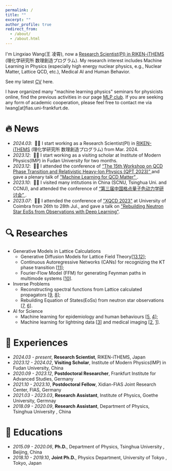 ```yaml
---
permalink: /
title: ""
excerpt: ""
author_profile: true
redirect_from: 
  - /about/
  - /about.html
---
```


<span class='anchor' id='about-me'></span>

I'm Lingxiao Wang(王 凌霄), now a  <a href='https://ithems.riken.jp/en/members/lingxiao-wang'>Research Scientist(PI) in RIKEN-iTHEMS</a> (理化学研究所 数理創造プログラム). My research interest includes Machine Learning in Physics (especially high energy nuclear physics, e.g., Nuclear Matter, Lattice QCD, etc.), Medical AI and Human Behavior.

See my latest <a href='https://drive.google.com/file/d/1eFt4x3EYlrv9-_7SWEHKwdshggN2yv-A/view?usp=sharing'>CV</a> here.

I have organized many "machine learning physics" seminars for physicists online, find the previous activities in our page <a href='https://sites.google.com/view/lingxiao/mlp-club'>MLP club</a>.
If you are seeking any form of academic cooperation, please feel free to contact me via lwang[at]fias.uni-frankfurt.de.



# 🔥 News
- *2024.03*: &nbsp;🎉🎉 I start working as a Research Scientist(PI) in <a href='https://ithems.riken.jp/en'>RIKEN-iTHEMS</a> (理化学研究所 数理創造プログラム) from Mar. 2024.
- *2023.12*: &nbsp;🎉🎉 I start working as a visiting scholar at Institute of Modern Physics(IMP) in Fudan University for two months.
- *2023.12*: &nbsp;🚆🚆 I attended the conference of  <a href='https://indico.ihep.ac.cn/event/19910/program'> “The 15th Workshop on QCD Phase Transition and Relativistic Heavy-Ion Physics (QPT 2023)” </a> and gave a plenary talk of <a href='https://indico.ihep.ac.cn/event/19910/contributions/145736/'> "Machine Learning for QCD Matter" </a>.
- *2023.10*: &nbsp;🚆🚆 I visited many intitutions in China (SCNU, Tsinghua Uni. and CCNU), and attended the conference of  <a href='https://indico.ihep.ac.cn/event/19002/contributions/142234/'> “第三届中国格点量子色动力学研讨会” </a>.
- *2023.07*: &nbsp;🚆🚆 I attended the conference of <a href='https://indico.cern.ch/event/1198629/'>"XQCD 2023"</a> at University of Coimbra from 26th to 28th Jul., and gave a talk on <a href = 'https://indico.cern.ch/event/1198629/contributions/5458400/'>"Rebuilding Neutron Star EoSs from Observations with Deep Learning"</a>.


<!-- 
- *2023.04*: &nbsp;🎉🎉 Our new work of "Reconstructing dense matter equation of state from neutron star observations" has been published on  <a href='https://doi.org/10.1103/PhysRevD.107.083028'> Phys. Rev. D </a>.
- *2023.03*: &nbsp;🎉🎉 Our new review paper "Exploring QCD matter in extreme conditions with Machine Learning" was posted on <a href='https://arxiv.org/abs/2303.15136'>arXiv:2303.15136</a>. It aims to introduce machine learning approaches to our community comprehensively.
- *2023.03*: &nbsp;🎉🎉 Our new work of "Identifying lightning structures via machine learning" has been published on  <a href='https://authors.elsevier.com/a/1gl7k3QI%7EFZgXf'> Chaos, Solitons & Fractals </a>. 📢📢 It was also featured on the FIAS's  <a href='https://fias.news/en/news-publicity/algorithms-illuminate-lightning-structures/'> homepage </a>, and reported by the media of Germany, e.g., <a href='https://www.ardmediathek.de/video/alle-wetter/alle-wetter-vom-21-04-2023/hr-fernsehen/Y3JpZDovL2hyLW9ubGluZS8yMDA1MTc'> HR TV </a>, <a href='https://www.faz.net/aktuell/rhein-main/frankfurt/kuenstliche-intelligenz-klaert-struktur-von-blitzen-auf-18777770.html'> FAZ </a> and <a href='https://main-riedberg.de/fias-algorithmen-erhellen-blitzstrukturen/'> Main Riedberg </a>.
- *2023.03*: &nbsp;🎉🎉 Our new work of "Fourier-Flow Model" has been published on  <a href='https://doi.org/10.1103/PhysRevD.107.056001'> Phys. Rev. D </a>.
- *2023.02*: &nbsp;🚆🚆 I attended the workshop <a href='https://indico.ph.tum.de/event/7116/'>"Machine Learning approaches in Lattice QCD"</a> at TUM-IAS from 27th of Feb. to 3rd of Mar.. -->


# 🔍 Researches
- Generative Models in Lattice Calculations
  - Generative Diffusion Models for Lattice Field Theory[<a href='http://arxiv.org/abs/2309.17082'>13</a>,<a href='https://arxiv.org/abs/2311.03578'>12</a>];
  - Continuous Autoregressive Networks (CANs) for recognizing the KT phase transition [<a href='https://iopscience.iop.org/article/10.1088/0256-307X/39/12/120502'>11</a>];
  - Fourier-Flow Model (FFM) for generating Feynman paths in multimode systems [<a href='https://doi.org/10.1103/PhysRevD.107.056001'>10</a>].
- Inverse Problems
  - Reconstructing spectral functions from Lattice calculated propagators [<a href='https://doi.org/10.1103/PhysRevD.106.L051502'>9</a>, <a href='https://doi.org/10.1016/j.cpc.2022.108547'>8</a>];
  - Rebuilding Equation of States(EoSs) from neutron star observations [<a href='https://iopscience.iop.org/article/10.1088/1475-7516/2022/08/071'>7</a>, <a href='https://doi.org/10.1103/PhysRevD.107.083028'>6</a>].
- AI for Science
  - Machine learning for epidemiology and human behaviours [<a href='https://iopscience.iop.org/article/10.1088/2632-2153/ac0314/meta'>5</a>, <a href='https://doi.org/10.3390/e24020198'>4</a>];
  - Machine learning for lightning data [<a href='https://authors.elsevier.com/a/1gl7k3QI%7EFZgXf'>3</a>] and medical imaging [<a href='https://doi.org/10.1016/j.neurad.2021.07.006'>2</a>, <a href='https://arxiv.org/abs/2212.06725'>1</a>]. 

# 💼 Experiences
- *2024.03 - present*, **Research Scientist**, RIKEN-iTHEMS, Japan
- *2023.12 - 2024.02*, **Visiting Scholar**, Institute of Modern Physics(IMP) in Fudan University, China
- *2020.09 - 2023.12*, **Postdoctoral Researcher**, Frankfurt Institute for Advanced Studies, Germany
- *2021.10 - 2023.10*, **Postdoctoral Fellow**, Xidian-FIAS Joint Research Center, FIAS, Germany
- *2021.03 - 2023.03*, **Research Assistant**, Institute of Physics, Goethe University, Germnay 
- *2018.09 - 2020.09*, **Research Assistant**, Department of Physics, Tsinghua University , China 

# 📖 Educations
- *2015.09 - 2020.06*, **Ph.D.**, Department of Physics, Tsinghua University , Beijing, China
- *2018.10 - 2019.10*, **Joint Ph.D.**, Physics Department, University of Tokyo , Tokyo, Japan